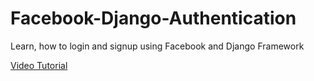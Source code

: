# Facebook-Django-Authentication
Learn, how to login and signup using Facebook and Django Framework

[Video Tutorial](https://www.youtube.com/watch?v=waVBRjqDKyA)
